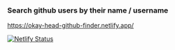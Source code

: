 ### Search github users by their name / username
https://okay-head-github-finder.netlify.app/




[![Netlify Status](https://api.netlify.com/api/v1/badges/db86d489-1d32-4f9a-b7c4-135a4484ceeb/deploy-status)](https://app.netlify.com/sites/okay-head-github-finder/deploys)

